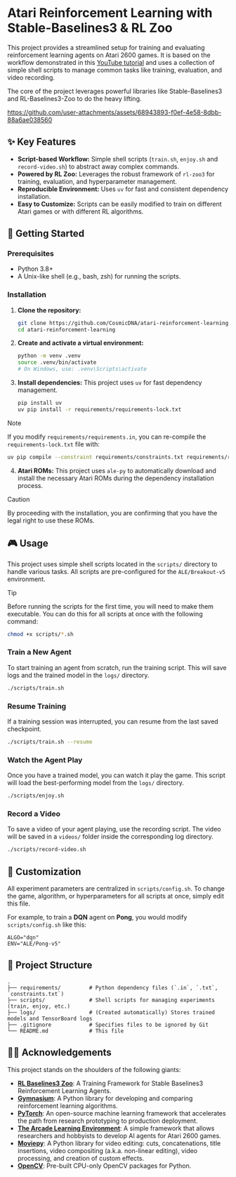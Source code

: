 # Atari Reinforcement Learning with Stable-Baselines3 & RL Zoo

This project provides a streamlined setup for training and evaluating reinforcement learning agents on Atari 2600 games. It is based on the workflow demonstrated in this [YouTube tutorial](https://www.youtube.com/watch?v=aQsaH7Tzvp0&t=329s) and uses a collection of simple shell scripts to manage common tasks like training, evaluation, and video recording.

The core of the project leverages powerful libraries like Stable-Baselines3 and RL-Baselines3-Zoo to do the heavy lifting.


https://github.com/user-attachments/assets/68943893-f0ef-4e58-8dbb-88a6ae038560



## ✨ Key Features

-   **Script-based Workflow:** Simple shell scripts (`train.sh`, `enjoy.sh` and `record-video.sh`) to abstract away complex commands.
-   **Powered by RL Zoo:** Leverages the robust framework of `rl-zoo3` for training, evaluation, and hyperparameter management.
-   **Reproducible Environment:** Uses `uv` for fast and consistent dependency installation.
-   **Easy to Customize:** Scripts can be easily modified to train on different Atari games or with different RL algorithms.

## 🚀 Getting Started

### Prerequisites

-   Python 3.8+
-   A Unix-like shell (e.g., bash, zsh) for running the scripts.

### Installation

1.  **Clone the repository:**
    ```bash
    git clone https://github.com/CosmicDNA/atari-reinforcement-learning.git
    cd atari-reinforcement-learning
    ```

2.  **Create and activate a virtual environment:**
    ```bash
    python -m venv .venv
    source .venv/bin/activate
    # On Windows, use: .venv\Scripts\activate
    ```

3.  **Install dependencies:**
    This project uses `uv` for fast dependency management.
    ```bash
    pip install uv
    uv pip install -r requirements/requirements-lock.txt
    ```
> [!NOTE]
> If you modify `requirements/requirements.in`, you can re-compile the `requirements-lock.txt` file with:
> ```bash
> uv pip compile --constraint requirements/constraints.txt requirements/requirements.in -o requirements/requirements-lock.txt
> ```

4.  **Atari ROMs:**
    This project uses `ale-py` to automatically download and install the necessary Atari ROMs during the dependency installation process.
> [!CAUTION]
> By proceeding with the installation, you are confirming that you have the legal right to use these ROMs.

## 🎮 Usage

This project uses simple shell scripts located in the `scripts/` directory to handle various tasks. All scripts are pre-configured for the `ALE/Breakout-v5` environment.

> [!TIP]
> Before running the scripts for the first time, you will need to make them executable. You can do this for all scripts at once with the following command:
> ```bash
> chmod +x scripts/*.sh
> ```

### Train a New Agent
To start training an agent from scratch, run the training script. This will save logs and the trained model in the `logs/` directory.
```bash
./scripts/train.sh
```

### Resume Training
If a training session was interrupted, you can resume from the last saved checkpoint.
```bash
./scripts/train.sh --resume
```

### Watch the Agent Play
Once you have a trained model, you can watch it play the game. This script will load the best-performing model from the `logs/` directory.
```bash
./scripts/enjoy.sh
```

### Record a Video
To save a video of your agent playing, use the recording script. The video will be saved in a `videos/` folder inside the corresponding log directory.
```bash
./scripts/record-video.sh
```

## 🔧 Customization

All experiment parameters are centralized in `scripts/config.sh`. To change the game, algorithm, or hyperparameters for all scripts at once, simply edit this file.

For example, to train a **DQN** agent on **Pong**, you would modify `scripts/config.sh` like this:
```shell
ALGO="dqn"
ENV="ALE/Pong-v5"
```

## 📁 Project Structure

```
.
├── requirements/         # Python dependency files (`.in`, `.txt`, `constraints.txt`)
├── scripts/              # Shell scripts for managing experiments (train, enjoy, etc.)
├── logs/                 # (Created automatically) Stores trained models and TensorBoard logs
├── .gitignore            # Specifies files to be ignored by Git
└── README.md             # This file
```

## 🤝🏿 Acknowledgements

This project stands on the shoulders of the following giants:
- [**RL Baselines3 Zoo**](https://github.com/DLR-RM/rl-baselines3-zoo): A Training Framework for Stable Baselines3 Reinforcement Learning Agents.
- [**Gymnasium**](https://github.com/Farama-Foundation/Gymnasium): A Python library for developing and comparing reinforcement learning algorithms.
- [**PyTorch**](https://pytorch.org/): An open-source machine learning framework that accelerates the path from research prototyping to production deployment.
- [**The Arcade Learning Environment**](https://github.com/Farama-Foundation/Arcade-Learning-Environment): A simple framework that allows researchers and hobbyists to develop AI agents for Atari 2600 games.
- [**Moviepy**](https://github.com/Zulko/moviepy): A Python library for video editing: cuts, concatenations, title insertions, video compositing (a.k.a. non-linear editing), video processing, and creation of custom effects.
- [**OpenCV**](https://github.com/opencv/opencv-python): Pre-built CPU-only OpenCV packages for Python.
